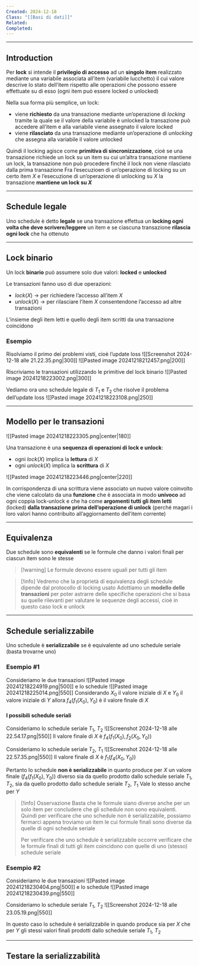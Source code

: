 ```yaml
---
Created: 2024-12-18
Class: "[[Basi di dati]]"
Related: 
Completed:
---
```

---
## Introduction
Per **lock** si intende il **privilegio di accesso** ad un **singolo item** realizzato mediante una variabile associata all’item (variabile lucchetto) il cui valore descrive lo stato dell’item rispetto alle operazioni che possono essere effettuate su di esso (ogni item può essere locked o unlocked)

Nella sua forma più semplice, un lock:
- viene **richiesto** da una transazione mediante un’operazione di *locking* tramite la quale se il valore della variabile è unlocked la transazione può accedere all’item e alla variabile viene assegnato il valore locked
- viene **rilasciato** da una transazione mediante un’operazione di *unlocking* che assegna alla variabile il valore unlocked

Quindi il locking agisce come **primitiva di sincronizzazione**, cioè se una transazione richiede un lock su un item su cui un’altra transazione mantiene un lock, la transazione non può procedere finché il lock non viene rilasciato dalla prima transazione
Fra l’esecuzioen di un’operazione di locking su un certo item $X$ e l’esecuzione di un’operazione di unlocking su $X$ la transazione **mantiene un lock su $X$**

---
## Schedule legale
Uno schedule è detto **legale** se una transazione effettua un **locking ogni volta che deve scrivere/leggere** un item e se ciascuna transazione **rilascia ogni lock** che ha ottenuto

---
## Lock binario
Un lock **binario** può assumere solo due valori: **locked** e **unlocked**

Le transazioni fanno uso di due operazioni:
- $lock(X)$ → per richiedere l’accesso all’item $X$
- $unlock(X)$ → per rilasciare l’item $X$ consentendone l’accesso ad altre transazioni

L’insieme degli item letti e quello degli item scritti da una transazione coincidono

### Esempio
Risolviamo il primo dei problemi visti, cioè l’update loss
![[Screenshot 2024-12-18 alle 21.22.35.png|300]]
![[Pasted image 20241218212457.png|200]]

Riscriviamo le transazioni utilizzando le primitive del lock binario
![[Pasted image 20241218223002.png|300]]

Vediamo ora uno schedule legale di $T_{1}$ e $T_{2}$ che risolve il problema dell’update loss
![[Pasted image 20241218223108.png|250]]

---
## Modello per le transazioni
![[Pasted image 20241218223305.png|center|180]]

Una transazione è una **sequenza di operazioni di lock e unlock**:
- ogni $lock(X)$ implica la **lettura** di $X$
- ogni $unlock(X)$ implica la **scrittura** di $X$

![[Pasted image 20241218223446.png|center|220]]

In corrispondenza di una scrittura viene associato un nuovo valore coinvolto che viene calcolato da una **funzione** che è associata in modo **univoco** ad ogni coppia lock-unlock e che ha come **argomenti tutti gli item letti** (locked) **dalla transazione prima dell’operazione di unlock** (perché magari i loro valori hanno contribuito all’aggiornamento dell’item corrente)

---
## Equivalenza
Due schedule sono **equivalenti** se le formule che danno i valori finali per ciascun item sono le stesse 

>[!warning] Le formule devono essere uguali per tutti gli item

>[!info]
>Vedremo che la proprietà di equivalenza degli schedule dipende dal protocollo di locking usato
>Adottiamo un **modello delle transazioni** per poter astrarre delle specifiche operazioni che si basa su quelle rilevanti per valutare le sequenze degli accessi, cioè in questo caso lock e unlock

---
## Schedule serializzabile
Uno schedule è **serializzabile** se è equivalente ad uno schedule seriale (basta trovarne uno)

### Esempio #1
Consideriamo le due transazioni
![[Pasted image 20241218224919.png|500]]
e lo schedule
![[Pasted image 20241218225014.png|550]]
Considerando $X_{0}$ il valore iniziale di $X$ e $Y_{0}$ il valore iniziale di $Y$ allora $f_{4}(f_{1}(X_{0}),Y_{0})$ è il valore finale di $X$

#### I possibili schedule seriali
Consideriamo lo schedule seriale $T_{1}$, $T_{2}$
![[Screenshot 2024-12-18 alle 22.54.17.png|550]]
Il valore finale di $X$ è $f_{4}(f_{1}(X_{0}),f_{2}(X_{0},Y_{0}))$

Consideriamo lo schedule seriale $T_{2}$, $T_{1}$
![[Screenshot 2024-12-18 alle 22.57.35.png|550]]
Il valore finale di $X$ è $f_{1}(f_{4}(X_{0},Y_{0}))$

Pertanto lo schedule **non è serializzabile** in quanto produce per $X$ un valore finale ($f_{4}(f_{1}(X_{0}),Y_{0})$) diverso sia da quello prodotto dallo schedule seriale $T_{1}$, $T_{2}$, sia da quello prodotto dallo schedule seriale $T_{2}$, $T_{1}$
Vale lo stesso anche per $Y$

>[!info] Osservazione
>Basta che le formule siano diverse anche per un solo item per concludere che gli schedule non sono equivalenti. Quindi per verificare che uno schedule non è serializzabile, possiamo fermarci appena troviamo un item le cui formule finali sono diverse da quelle di ogni schedule seriale
>
>Per verificare che uno schedule è serializzabile occorre verificare che le formule finali di tutti gli item coincidono con quelle di uno (stesso) schedule seriale

### Esempio #2
Consideriamo le due transazioni
![[Pasted image 20241218230404.png|500]]
e lo schedule
![[Pasted image 20241218230439.png|550]]

Consideriamo lo schedule seriale $T_{1}$, $T_{2}$
![[Screenshot 2024-12-18 alle 23.05.19.png|550]]

In questo caso lo schedule è serializzabile in quando produce sia per $X$ che per $Y$ gli stessi valori finali prodotti dallo schedule seriale $T_{1}$, $T_{2}$

---
## Testare la serializzabilità
